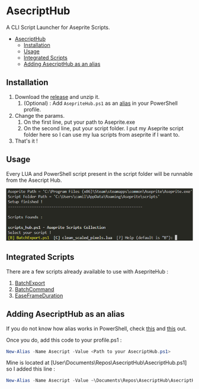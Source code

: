 # AsecriptHub

A CLI Script Launcher for Aseprite Scripts.

- [AsecriptHub](#asecripthub)
  - [Installation](#installation)
  - [Usage](#usage)
  - [Integrated Scripts](#integrated-scripts)
  - [Adding AsecriptHub as an alias](#adding-asecripthub-as-an-alias)

## Installation

1. Download the [release](https://github.com/BlessedSleepSeeker/AsecriptHub/releases) and unzip it.
   1. (Optional) : Add `AsepriteHub.ps1` as an [alias](#adding-asecripthub-as-an-alias) in your PowerShell profile.
2. Change the params.
   1. On the first line, put your path to Aseprite.exe
   2. On the second line, put your script folder. I put my Aseprite script folder here so I can use my lua scripts from aseprite if I want to.
3. That's it !

## Usage

Every LUA and PowerShell script present in the script folder will be runnable from the Asecript Hub.  

![AsecriptHub](./images/Hub.png)

## Integrated Scripts

There are a few scripts already available to use with AsepriteHub :

1. [BatchExport](./READMES/BatchExportREADME.md)
2. [BatchCommand](./READMES/BatchCommandREADME.md)
3. [EaseFrameDuration](./READMES/EaseFrameDurationREADME.md)

## Adding AsecriptHub as an alias

If you do not know how alias works in PowerShell, check [this](https://learn.microsoft.com/en-us/powershell/module/microsoft.powershell.core/about/about_aliases?view=powershell-7.3) and [this](https://stackoverflow.com/questions/24914589/how-to-create-permanent-powershell-aliases) out.

Once you do, add this code to your profile.ps1 :

```powershell
New-Alias -Name Asecript -Value <Path to your AsecriptHub.ps1>
```

Mine is located at [User\Documents\Repos\AsecriptHub\AsecriptHub.ps1] so I added this line :

```powershell
New-Alias -Name Asecript -Value ~\Documents\Repos\AsecriptHub\AsecriptHub.ps1
```
